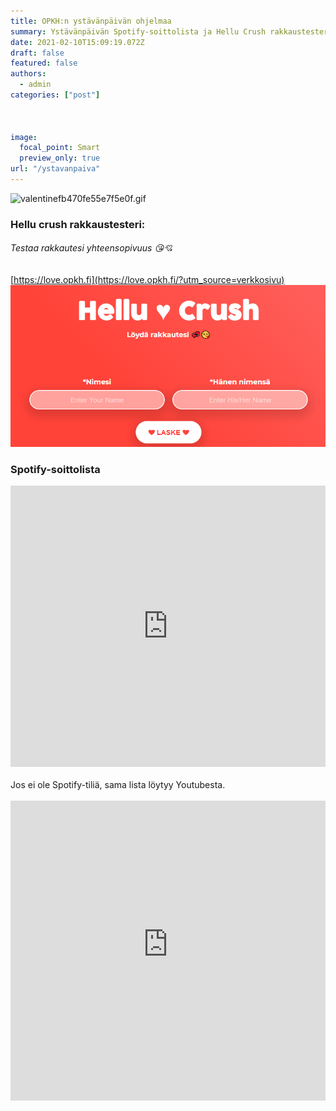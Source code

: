```yaml
---
title: OPKH:n ystävänpäivän ohjelmaa
summary: Ystävänpäivän Spotify-soittolista ja Hellu Crush rakkaustesteri!
date: 2021-02-10T15:09:19.072Z
draft: false
featured: false
authors:
  - admin
categories: ["post"]



image:
  focal_point: Smart
  preview_only: true
url: "/ystavanpaiva"
---
```

![valentinefb470fe55e7f5e0f.gif](https://s2.gifyu.com/images/valentinefb470fe55e7f5e0f.gif)

### Hellu crush rakkaustesteri:
###### Testaa rakkautesi yhteensopivuus 😘💘
[https://love.opkh.fi](https://love.opkh.fi/?utm_source=verkkosivu)
[![Kuva](crush.png)](https://love.opkh.fi/?utm_source=verkkosivukuva)
<br>

### Spotify-soittolista
<iframe src="https://open.spotify.com/embed/playlist/26aDxWQeu2p9zw3buJDOim" width="100%" height="450" frameborder="0" allowtransparency="true" allow="encrypted-media"></iframe>
<br></br>
Jos ei ole Spotify-tiliä, sama lista löytyy Youtubesta.
<br></br>
<iframe width="100%" height="480" src="https://www.youtube-nocookie.com/embed/videoseries?list=PLvhxoHMqrQtP4uJ8a5UmpjW2XRRxCmoDJ" frameborder="0" allow="autoplay; encrypted-media" allowfullscreen></iframe>

